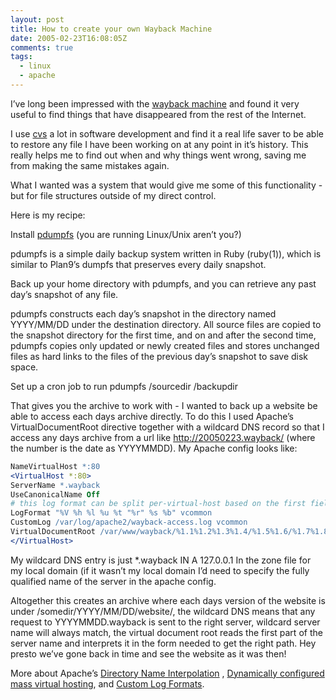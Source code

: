 ```yaml
---
layout: post
title: How to create your own Wayback Machine
date: 2005-02-23T16:08:05Z
comments: true
tags:
  - linux
  - apache
---
```


I’ve long been impressed with the [wayback machine](http://www.archive.org/) and found it very useful to find things that have disappeared from the rest of the Internet.

I use [cvs](http://www.cvshome.org/) a lot in software
development and find it a real life saver to be able to restore any
file I have been working on at any point in it’s history. This really
helps me to find out when and why things went wrong, saving me from
making the same mistakes again.

What I wanted was a system that would give me some of this functionality - but for file structures outside of my direct control.

Here is my recipe:

Install [pdumpfs](http://namazu.org/%7Esatoru/pdumpfs/) (you are running Linux/Unix aren’t you?)

pdumpfs is a simple daily backup system written in Ruby (ruby(1)),
which is similar to Plan9’s dumpfs that preserves every daily snapshot.

Back up your home directory with pdumpfs, and you can retrieve any past day’s snapshot of any file.

pdumpfs constructs each day’s snapshot in the directory named YYYY/MM/DD under the destination directory. All
source files are copied to the snapshot directory for the first time, and on and after the second time, pdumpfs
copies only updated or newly created files and stores unchanged files as hard links to the files of the previous
day’s snapshot to save disk space.

Set up a cron job to run pdumpfs /sourcedir /backupdir

That gives you the archive to work with - I wanted to back up a website be able to access each days archive directly.
To do this I used Apache’s VirtualDocumentRoot directive together with
a wildcard DNS record so that I access any days archive from a url like
http://20050223.wayback/ (where the number is the date as YYYYMMDD).
My Apache config looks like:

```apache
NameVirtualHost *:80
<VirtualHost *:80>
ServerName *.wayback
UseCanonicalName Off
# this log format can be split per-virtual-host based on the first field
LogFormat "%V %h %l %u %t "%r" %s %b" vcommon
CustomLog /var/log/apache2/wayback-access.log vcommon
VirtualDocumentRoot /var/www/wayback/%1.1%1.2%1.3%1.4/%1.5%1.6/%1.7%1.8/origdirname
</VirtualHost>
```

My wildcard DNS entry is just
\*.wayback IN A 127.0.0.1
In the zone file for my local domain (if it wasn’t my local domain I’d
need to specify the fully qualified name of the server in the apache
config.

Altogether this creates an archive where each days version of the
website is under /somedir/YYYY/MM/DD/website/, the wildcard DNS means
that any request to YYYYMMDD.wayback is sent to the right server,
wildcard server name will always match, the virtual document root reads
the first part of the server name and interprets it in the form needed
to get the right path. Hey presto we’ve gone back in time and see the
website as it was then!

More about Apache’s [Directory Name Interpolation](http://httpd.apache.org/docs-2.0/mod/mod_vhost_alias.html#interpol)
, [Dynamically configured mass virtual hosting](http://httpd.apache.org/docs-2.0/vhosts/mass.html),
and [Custom Log Formats](http://httpd.apache.org/docs-2.0/mod/mod_log_config.html#formats).
